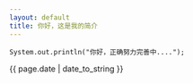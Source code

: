 ```yaml
---
layout: default
title: 你好，这是我的简介
---
```

`System.out.println("你好，正确努力完善中....");`

{{ page.date | date_to_string }}